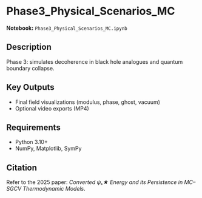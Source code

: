 # Phase3_Physical_Scenarios_MC

**Notebook:** `Phase3_Physical_Scenarios_MC.ipynb`

## Description
Phase 3: simulates decoherence in black hole analogues and quantum boundary collapse.

## Key Outputs
- Final field visualizations (modulus, phase, ghost, vacuum)
- Optional video exports (MP4)

## Requirements
- Python 3.10+
- NumPy, Matplotlib, SymPy

## Citation
Refer to the 2025 paper: *Converted ψₛ★ Energy and its Persistence in MC–SGCV Thermodynamic Models*.

